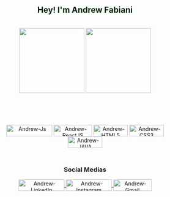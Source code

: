 <div align="center" size="50">
   
   <font color="rgb(112, 164, 252)"><h2> Hey! I'm Andrew Fabiani </h2></font>
    
</div>

<br>

<div align="center">
  
  <img height="170em" src="https://github-readme-stats.vercel.app/api?username=AndrewFabiani1234&show_icons=true&theme=tokyonight&include_all_commits=true&count_private=true"/>
  <img height="170em" src="https://github-readme-stats.vercel.app/api/top-langs/?username=AndrewFabiani1234&layout=compact&langs_count=7&theme=tokyonight"/>
</div>

##
  
<div align="center">
  <br> <br> <br>
  <img align="center" alt="Andrew-Js" height="30" width="120" src="https://img.shields.io/badge/JavaScript-F7DF1E?style=for-the-badge&logo=javascript&logoColor=black">
  <img align="center" alt="Andrew-ReactJS" height="30" width="100" src="https://img.shields.io/badge/React-20232A?style=for-the-badge&logo=react&logoColor=61DAFB">
  <img align="center" alt="Andrew-HTML5" height="30" width="90" src="https://img.shields.io/badge/HTML5-E34F26?style=for-the-badge&logo=html5&logoColor=white">
  <img align="center" alt="Andrew-CSS3" height="30" width="90" src="https://img.shields.io/badge/CSS3-1572B6?style=for-the-badge&logo=css3&logoColor=white">
  <img align="center" alt="Andrew-JAVA" height="30" width="90" src="https://img.shields.io/badge/Java-ED8B00?style=for-the-badge&logo=java&logoColor=white">
  <br><br>
  
  ##
    
</div>
   
 ##
 
<div align="center">
   <h3> Social Medias </h3>
   <a href="https://linkedin.com/in/andrew-fabiani-497336207" target="_blank">
      <img align="center" alt="Andrew-LinkedIn" height="30" width="120" src="https://img.shields.io/badge/LinkedIn-0077B5?style=for-the-badge&logo=linkedin&logoColor=white">
   </a>
   <a href="https://instagram.com/andrew_fabiani" target="_blank">
       <img align="center" alt="Andrew-Instagram" height="30" width="120" src="https://img.shields.io/badge/Instagram-E4405F?style=for-the-badge&logo=instagram&logoColor=white">
   </a>
    <a href = "mailto:andrewfabiani24@gmail.com" target="_blank">
       <img align="center" alt="Andrew-Gmail" height="30" width="100" src="https://img.shields.io/badge/-Gmail-%23333?style=for-the-badge&logo=gmail&logoColor=white">
   </a>
</div>
             

